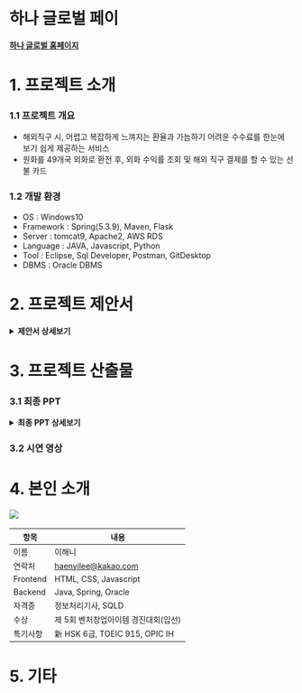 # 하나 글로벌 페이

[**하나 글로벌 홈페이지**](https://koposoftware.github.io/2021_13_hnlee/)

# 1. 프로젝트 소개

### 1.1 프로젝트 개요
- 해외직구 시, 어렵고 복잡하게 느껴지는 환율과 가늠하기 어려운 수수료를 한눈에 보기 쉽게 제공하는 서비스
- 원화를 49개국 외화로 환전 후, 외화 수익률 조회 및 해외 직구 결제를 할 수 있는 선불 카드

### 1.2 개발 환경 
- OS : Windows10
- Framework : Spring(5.3.9), Maven, Flask
- Server : tomcat9, Apache2, AWS RDS
- Language :  JAVA, Javascript, Python
- Tool : Eclipse, Sql Developer, Postman, GitDesktop
- DBMS : Oracle DBMS


# 2. 프로젝트 제안서

<details>
   <summary> <b>제안서 상세보기</b> </summary>

   ![제안서](/ppt/1.%20제안서/jpg/001.jpg)<br>
   ![제안서](/ppt/1.%20제안서/jpg/002.jpg)<br>
   ![제안서](/ppt/1.%20제안서/jpg/003.jpg)<br>
   ![제안서](/ppt/1.%20제안서/jpg/004.jpg)<br>
   ![제안서](/ppt/1.%20제안서/jpg/005.jpg)<br>
   ![제안서](/ppt/1.%20제안서/jpg/006.jpg)<br>
   ![제안서](/ppt/1.%20제안서/jpg/007.jpg)<br>  
   ![제안서](/ppt/1.%20제안서/jpg/008.jpg)<br>   
   ![제안서](/ppt/1.%20제안서/jpg/009.jpg)<br>   
</details>

# 3. 프로젝트 산출물


### 3.1 최종 PPT

<details>
   <summary> <b>최종 PPT 상세보기</b> </summary>
   
   ![제안서](/ppt/1.%20제안서/jpg/001.jpg)<br>
   ![제안서](/ppt/1.%20제안서/jpg/002.jpg)<br>
   ![제안서](/ppt/1.%20제안서/jpg/003.jpg)<br>
   ![제안서](/ppt/1.%20제안서/jpg/004.jpg)<br>
   ![제안서](/ppt/1.%20제안서/jpg/005.jpg)<br>
   ![제안서](/ppt/1.%20제안서/jpg/006.jpg)<br>
   ![제안서](/ppt/1.%20제안서/jpg/007.jpg)<br>  
   ![제안서](/ppt/1.%20제안서/jpg/008.jpg)<br>   
   ![제안서](/ppt/1.%20제안서/jpg/009.jpg)<br>   
</details>

### 3.2 시연 영상 



# 4. 본인 소개

<img src="https://user-images.githubusercontent.com/77392444/135830781-118612ee-e240-435b-8f93-9fd6346e09f0.JPG" width="100">

|항목         |내용|
|------------|---------------------------|
|이름         |이해니|
|연락처        | haenyilee@kakao.com|
|Frontend      | HTML, CSS, Javascript|
|Backend       | Java, Spring, Oracle|
|자격증        | 정보처리기사, SQLD |
|수상         | 제 5회 벤처창업아이템 경진대회(입선) |
|특기사항       | 新 HSK 6급, TOEIC 915, OPIC IH |


# 5. 기타

